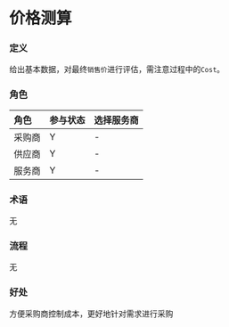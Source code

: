 # 价格测算

### 定义

给出基本数据，对最终`销售价`进行评估，需注意过程中的`Cost`。

### 角色

| 角色 | 参与状态 | 选择服务商 |
| :--- | :--- | :--- |
| 采购商 | Y | - |
| 供应商 | Y | - |
| 服务商 | Y | - |

### 术语

无

### 流程

无

### 好处

方便采购商控制成本，更好地针对需求进行采购





